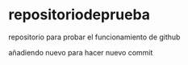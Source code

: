 # repositoriodeprueba
repositorio para probar el funcionamiento de github

añadiendo nuevo para hacer nuevo commit
